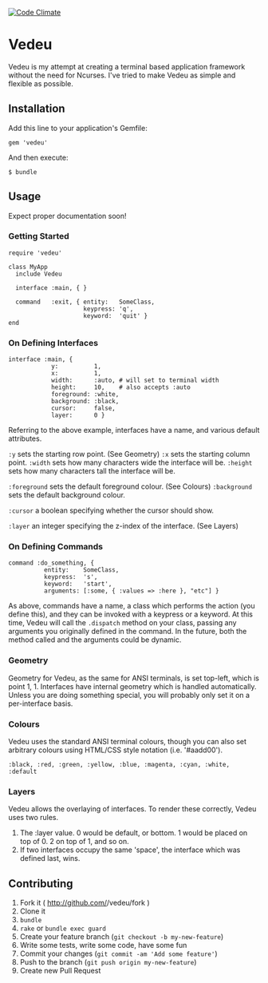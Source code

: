 [![Code Climate](https://codeclimate.com/github/gavinlaking/vedeu.png)](https://codeclimate.com/github/gavinlaking/vedeu)

# Vedeu

Vedeu is my attempt at creating a terminal based application framework without the need for Ncurses. I've tried to make Vedeu as simple and flexible as possible.


## Installation

Add this line to your application's Gemfile:

    gem 'vedeu'

And then execute:

    $ bundle

## Usage

Expect proper documentation soon!

### Getting Started

    require 'vedeu'

    class MyApp
      include Vedeu

      interface :main, { }

      command   :exit, { entity:   SomeClass,
                         keypress: 'q',
                         keyword:  'quit' }
    end

### On Defining Interfaces

    interface :main, {
                y:          1,
                x:          1,
                width:      :auto, # will set to terminal width
                height:     10,    # also accepts :auto
                foreground: :white,
                background: :black,
                cursor:     false,
                layer:      0 }

Referring to the above example, interfaces have a name, and various default attributes.

`:y`          sets the starting row point. (See Geometry)
`:x`          sets the starting column point.
`:width`      sets how many characters wide the interface will be.
`:height`     sets how many characters tall the interface will be.

`:foreground` sets the default foreground colour. (See Colours)
`:background` sets the default background colour.

`:cursor`     a boolean specifying whether the cursor should show.

`:layer`      an integer specifying the z-index of the interface.
              (See Layers)

### On Defining Commands

    command :do_something, {
              entity:    SomeClass,
              keypress:  's',
              keyword:   'start',
              arguments: [:some, { :values => :here }, "etc"] }

As above, commands have a name, a class which performs the action
(you define this), and they can be invoked with a keypress or a keyword. At this time, Vedeu will call the `.dispatch` method on your class, passing any arguments you originally defined in the command. In the future, both the method called and the arguments could be dynamic.


### Geometry

Geometry for Vedeu, as the same for ANSI terminals, is set top-left, which is point 1, 1. Interfaces have internal geometry which is handled automatically. Unless you are doing something special, you will probably only set it on a per-interface basis.


### Colours

Vedeu uses the standard ANSI terminal colours, though you can also set arbitrary colours using HTML/CSS style notation (i.e. '#aadd00').

    :black, :red, :green, :yellow, :blue, :magenta, :cyan, :white, :default


### Layers

Vedeu allows the overlaying of interfaces. To render these correctly,
Vedeu uses two rules.

  1) The :layer value. 0 would be default, or bottom. 1 would be placed on top of 0. 2 on top of 1, and so on.
  2) If two interfaces occupy the same 'space', the interface which was defined last, wins.


## Contributing

1. Fork it ( http://github.com/<my-github-username>/vedeu/fork )
2. Clone it
3. `bundle`
4. `rake` or `bundle exec guard`
5. Create your feature branch (`git checkout -b my-new-feature`)
6. Write some tests, write some code, have some fun
7. Commit your changes (`git commit -am 'Add some feature'`)
8. Push to the branch (`git push origin my-new-feature`)
9. Create new Pull Request
